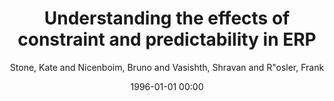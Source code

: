 ---
layout: post
title: Understanding the effects of constraint and predictability in ERP

date: 1996-01-01 00:00
author: Stone, Kate and Nicenboim, Bruno and Vasishth, Shravan and R\"osler, Frank
journal: Neurobiology of Language

year: 2022
---